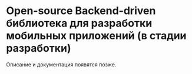 # Open-source Backend-driven библиотека для разработки мобильных приложений (в стадии разработки)

Описание и документация появятся позже.
